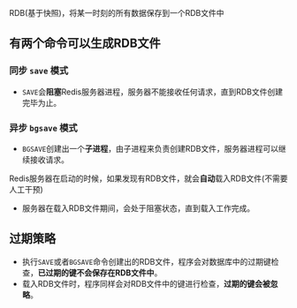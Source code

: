 RDB(基于快照)，将某一时刻的所有数据保存到一个RDB文件中

## 有两个命令可以生成RDB文件

### 同步 `save` 模式

- `SAVE`会**阻塞**Redis服务器进程，服务器不能接收任何请求，直到RDB文件创建完毕为止。

### 异步 `bgsave` 模式

- `BGSAVE`创建出一个**子进程**，由子进程来负责创建RDB文件，服务器进程可以继续接收请求。

Redis服务器在启动的时候，如果发现有RDB文件，就会**自动**载入RDB文件(不需要人工干预)

- 服务器在载入RDB文件期间，会处于阻塞状态，直到载入工作完成。



## 过期策略

- 执行`SAVE`或者`BGSAVE`命令创建出的RDB文件，程序会对数据库中的过期键检查，**已过期的键不会保存在RDB文件中**。
- 载入RDB文件时，程序同样会对RDB文件中的键进行检查，**过期的键会被忽略**。